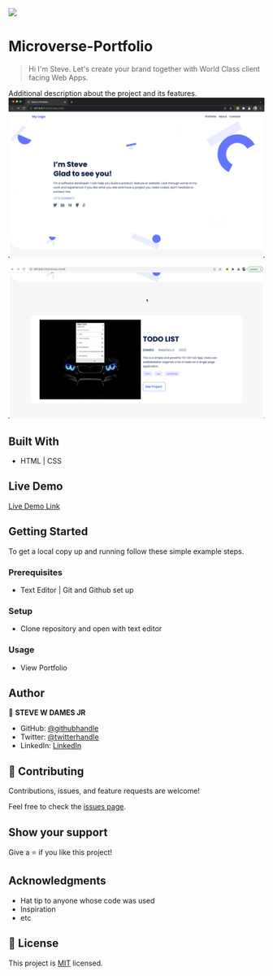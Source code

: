 ![](https://img.shields.io/badge/Microverse-blueviolet)

# Microverse-Portfolio

> Hi I'm Steve. Let's create your brand together with World Class client facing Web Apps.


Additional description about the project and its features.
![screenshot](./images/demo-pic.png)

![screenshot](./images/New-Project-Todo.png)


## Built With

- HTML | CSS


## Live Demo

[Live Demo Link](https://stevewdamesjr.github.io/Microverse-Portfolio/)


## Getting Started


To get a local copy up and running follow these simple example steps.

### Prerequisites
- Text Editor | Git and Github set up

### Setup
- Clone repository and open with text editor

### Usage
- View Portfolio 


## Author

👤 **STEVE W DAMES JR**

- GitHub: [@githubhandle](https://github.com/steveWDamesJr)
- Twitter: [@twitterhandle](https://twitter.com/Steve88312331)
- LinkedIn: [LinkedIn](https://www.linkedin.com/in/steve-w-dames-jr/)


## 🤝 Contributing

Contributions, issues, and feature requests are welcome!

Feel free to check the [issues page](../../issues/).

## Show your support

Give a ⭐️ if you like this project!

## Acknowledgments

- Hat tip to anyone whose code was used
- Inspiration
- etc

## 📝 License

This project is [MIT](./MIT.md) licensed.
